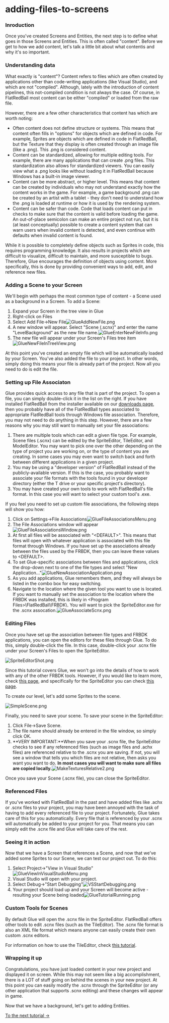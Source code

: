 # adding-files-to-screens

### Inroduction

Once you've created Screens and Entities, the next step is to define what goes in those Screens and Entities. This is often called "content". Before we get to how we add content, let's talk a little bit about what contentis and why it's so important.

### Understanding data

What exactly is "content"? Content refers to files which are often created by applications other than code-writing applications (like Visual Studio), and which are not "compiled". Although, lately with the introduction of content pipelines, this not-compiled condition is not always the case. Of course, in FlatRedBall most content can be either "compiled" or loaded from the raw file.

However, there are a few other characteristics that content has which are worth noting:

* Often content does not define structure or systems. This means that content often fills in "options" for objects which are defined in code. For example, Sprites are objects which are defined in code in FlatRedBall, but the Texture that they display is often created through an image file (like a .png). This .png is considered content.
* Content can be standardized, allowing for multiple editing tools. For example, there are many applications that can create .png files. This standardization also allows for standardized viewers. You can easily view what a .png looks like without loading it in FlatRedBall because Windows has a built-in image viewer.
* Content can be more abstract, or higher level. This means that content can be created by individuals who may not understand exactly how the content works in the game. For example, a game background .png can be created by an artist with a tablet - they don't need to understand how the .png is loaded at runtime or how it is used by the rendering system.
* Content can be safer than code. Code that loads content can put in checks to make sure that the content is valid before loading the game. An out-of-place semicolon can make an entire project not run, but it is (at least conceptually) possible to create a content system that can warn users when invalid content is detected, and even continue with defaults when invalid content is found.

While it is possible to completely define objects such as Sprites in code, this requires programming knowledge. It also results in projects which are difficult to visualize, difficult to maintain, and more susceptible to bugs. Therefore, Glue encourages the definition of objects using content. More specifically, this is done by providing convenient ways to add, edit, and reference new files.

### Adding a Scene to your Screen

We'll begin with perhaps the most common type of content - a Scene used as a background in a Screen. To add a Scene:

1. Expand your Screen in the tree view in Glue
2. Right-click on Files
3. Select Add File->New File![GlueAddNewFile.png](../../../media/migrated_media-GlueAddNewFile.png)
4. A new window will appear. Select "Scene (.scnx)" and enter the name "LevelBackground" as the new file name.![GlueEnterNewFileInfo.png](../../../media/migrated_media-GlueEnterNewFileInfo.png)
5. The new file will appear under your Screen's Files tree item![GlueNewFileInTreeView.png](../../../media/migrated_media-GlueNewFileInTreeView.png)

At this point you've created an empty file which will be automatically loaded by your Screen. You've also added the file to your project. In other words, simply doing this means your file is already part of the project. Now all you need to do is edit the file.

### Setting up File Associaton

Glue provides quick access to any file that is part of the project. To open a file, you can simply double-click it in the list on the right. If you have installed FlatRedBall from the installer available on our [downloads page](../../../frb/docs/index.php), then you probably have all of the FlatRedBall types associated to appropriate FlatRedBall tools through Windows file association. Therefore, you may not need to do anything in this step. However, there are a few reasons why you may still want to manually set your file associations:

1. There are multiple tools which can edit a given file type. For example, Scene files (.scnx) can be edited by the SpriteEditor, TileEditor, and ModelEditor. You may want to pick one over the other depending on the type of project you are working on, or the type of content you are creating. In some cases you may even want to switch back and forth between different applications in a given project.
2. You may be using a "developer version" of FlatRedBall instead of the publicly-available version. If this is the case, you probably want to associate your file formats with the tools found in your developer directory (either the T drive or your specific project's directory).
3. You may have created your own tools to work with FlatRedBall's file format. In this case you will want to select your custom tool's .exe.

If you feel you need to set up custom file associations, the following steps will show you how:

1. Click on Settings->File Associations![GlueFileAssociationsMenu.png](../../../media/migrated_media-GlueFileAssociationsMenu.png)
2. The File Associations window will appear![GlueFileAssociationsWindow.png](../../../media/migrated_media-GlueFileAssociationsWindow.png)
3. At first all files will be associated with "\<DEFAULT>". This means that files will open with whatever application is associated with this file format through Windows. If you have set up the associations already between the files used by the FRBDK, then you can leave these values to \<DEFAULT>.
4. To set Glue-specific associations between files and applications, click the drop-down next to one of the file types and select "New Application..."![GlueNewAssociationApplication.png](../../../media/migrated_media-GlueNewAssociationApplication.png)
5. As you add applications, Glue remembers them, and they will always be listed in the combo box for easy switching.
6. Navigate to the location where the given tool you want to use is located. If you want to manually set the association to the location where the FRBDK was installed, this is likely in \<Program Files>\FlatRedBall\FRBDK\\. You will want to pick the SpriteEditor.exe for the .scnx assocation.![GlueAssociateScnx.png](../../../media/migrated_media-GlueAssociateScnx.png)

### Editing Files

Once you have set up the association between file types and FRBDK applications, you can open the editors for these files through Glue. To do this, simply double-click the file. In this case, double-click your .scnx file under your Screen's Files to open the SpriteEditor.

![SpriteEditorShot.png](../../../media/migrated_media-SpriteEditorShot.png)

Since this tutorial covers Glue, we won't go into the details of how to work with any of the other FRBDK tools. However, if you would like to learn more, check [this page](../../../frb/docs/index.php), and specifically for the SpriteEditor you can check [this page](../../../frb/docs/index.php).

To create our level, let's add some Sprites to the scene.

![SimpleScene.png](../../../media/migrated_media-SimpleScene.png)

Finally, you need to save your scene. To save your scene in the SpriteEditor:

1. Click File->Save Scene.
2. The file name should already be entered in the file window, so simply click OK.
3. \*\*VERY IMPORTANT:\*\*When you save your .scnx file, the SpriteEditor checks to see if any referenced files (such as image files and .achx files) are referenced relative to the .scnx you are saving. If not, you will see a window that tells you which files are not relative, then asks you want you want to do. **In most cases you will want to make sure all files are copied locally.**![MakeTexturesRelative2.png](../../../media/migrated_media-MakeTexturesRelative2.png)

Once you save your Scene (.scnx file), you can close the SpriteEditor.

### Referenced Files

If you've worked with FlatRedBall in the past and have added files like .achx or .scnx files to your project, you may have been annoyed with the task of having to add every referenced file to your project. Fortunately, Glue takes care of this for you automatically. Every file that is referenced by your .scnx will automatically be added to your project for you. That means you can simply edit the .scnx file and Glue will take care of the rest.

### Seeing it in action

Now that we have a Screen that references a Scene, and now that we've added some Sprites to our Scene, we can test our project out. To do this:

1. Select Project->"View in Visual Studio"![GlueViewInVisualStudioMenu.png](../../../media/migrated_media-GlueViewInVisualStudioMenu.png)
2. Visual Studio will open with your project.
3. Select Debug->"Start Debugging"![VSStartDebugging.png](../../../media/migrated_media-VSStartDebugging.png)
4. Your project should load up and your Screen will become active - resulting your Scene being loaded![GlueTutorialRunning.png](../../../media/migrated_media-GlueTutorialRunning.png)

### Custom Tools for Scenes

By default Glue will open the .scnx file in the SpriteEditor. FlatRedBall offers other tools to edit .scnx files (such as the TileEditor). The .scnx file format is also an XML file format which means anyone can easily create their own custom .scnx editors.

For information on how to use the TileEditor, check [this tutorial](../../../frb/docs/index.php).

### Wrapping it up

Congratulations, you have just loaded content in your new project and displayed it on screen. While this may not seem like a big accomplishment, there is a LOT of stuff going on behind the scenes in your new project. At this point you can easily modify the .scnx through the SpriteEditor (or any other application that supports .scnx editing) and these changes will appear in game.

Now that we have a background, let's get to adding Entities.

[To the next tutorial ->](../../../frb/docs/index.php)
